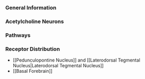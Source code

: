 ### General Information
### Acetylcholine Neurons
### Pathways
### Receptor Distribution

- [[Pedunculopontine Nucleus]] and [[Laterodorsal Tegmental Nucleus|Laterodorsal Tegmental Nucleus]]
- [[Basal Forebrain]]